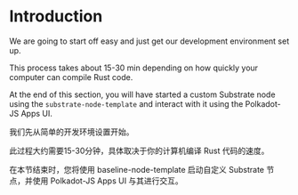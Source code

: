 Introduction
===

We are going to start off easy and just get our development environment set up.

This process takes about 15-30 min depending on how quickly your computer can compile Rust code.

At the end of this section, you will have started a custom Substrate node using the `substrate-node-template` and interact with it using the Polkadot-JS Apps UI.

我们先从简单的开发环境设置开始。

此过程大约需要15-30分钟，具体取决于你的计算机编译 Rust 代码的速度。

在本节结束时，您将使用 baseline-node-template 启动自定义 Substrate 节点，并使用 Polkadot-JS Apps UI 与其进行交互。